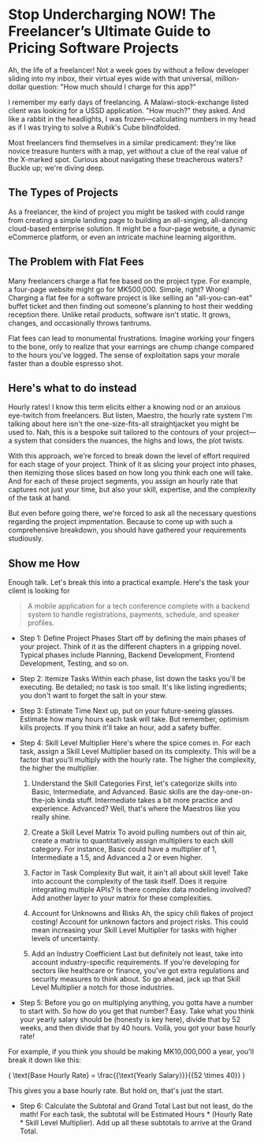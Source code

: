 # Stop Undercharging NOW! The Freelancer’s Ultimate Guide to Pricing Software Projects

Ah, the life of a freelancer! Not a week goes by without a fellow developer sliding into my inbox, their virtual eyes wide with that universal, million-dollar question: "How much should I charge for this app?" 

I remember my early days of freelancing. A Malawi-stock-exchange listed client was looking for a USSD application. "How much?" they asked. And like a rabbit in the headlights, I was frozen—calculating numbers in my head as if I was trying to solve a Rubik's Cube blindfolded. 

Most freelancers find themselves in a similar predicament: they're like novice treasure hunters with a map, yet without a clue of the real value of the X-marked spot. Curious about navigating these treacherous waters? Buckle up; we're diving deep.

## The Types of Projects
As a freelancer, the kind of project you might be tasked with could range from creating a simple landing page to building an all-singing, all-dancing cloud-based enterprise solution. It might be a four-page website, a dynamic eCommerce platform, or even an intricate machine learning algorithm.

## The Problem with Flat Fees
Many freelancers charge a flat fee based on the project type. For example, a four-page website might go for MK500,000. Simple, right? Wrong! Charging a flat fee for a software project is like selling an "all-you-can-eat" buffet ticket and then finding out someone's planning to host their wedding reception there. Unlike retail products, software isn't static. It grows, changes, and occasionally throws tantrums.

Flat fees can lead to monumental frustrations. Imagine working your fingers to the bone, only to realize that your earnings are chump change compared to the hours you've logged. The sense of exploitation saps your morale faster than a double espresso shot.

## Here's what to do instead
Hourly rates! I know this term elicits either a knowing nod or an anxious eye-twitch from freelancers. But listen, Maestro, the hourly rate system I'm talking about here isn't the one-size-fits-all straightjacket you might be used to. Nah, this is a bespoke suit tailored to the contours of your project—a system that considers the nuances, the highs and lows, the plot twists.

With this approach, we're forced to break down the level of effort required for each stage of your project. Think of it as slicing your project into phases, then itemizing those slices based on how long you think each one will take. And for each of these project segments, you assign an hourly rate that captures not just your time, but also your skill, expertise, and the complexity of the task at hand.

But even before going there, we're forced to ask all the necessary questions regarding the project impmentation.  Because to come up with such a comprehensive breakdown, you should have gathered your requirements studiously.

## Show me How
Enough talk.  Let's break this into a practical example.  Here's the task your client is looking for

>  A mobile application for a tech conference complete with a backend system to handle registrations, payments, schedule, and speaker profiles.

- Step 1: Define Project Phases
Start off by defining the main phases of your project. Think of it as the different chapters in a gripping novel. Typical phases include Planning, Backend Development, Frontend Development, Testing, and so on.

- Step 2: Itemize Tasks
Within each phase, list down the tasks you'll be executing. Be detailed; no task is too small. It's like listing ingredients; you don't want to forget the salt in your stew.

- Step 3: Estimate Time
Next up, put on your future-seeing glasses. Estimate how many hours each task will take. But remember, optimism kills projects. If you think it'll take an hour, add a safety buffer.

- Step 4: Skill Level Multiplier
Here's where the spice comes in. For each task, assign a Skill Level Multiplier based on its complexity. This will be a factor that you'll multiply with the hourly rate. The higher the complexity, the higher the multiplier.

  1. Understand the Skill Categories
  First, let's categorize skills into Basic, Intermediate, and Advanced. Basic skills are the day-one-on-the-job kinda stuff. Intermediate takes a bit more practice and experience. Advanced? Well, that's where the Maestros like you really shine.

  2. Create a Skill Level Matrix
  To avoid pulling numbers out of thin air, create a matrix to quantitatively assign multipliers to each skill category. For instance, Basic could have a multiplier of 1, Intermediate a 1.5, and Advanced a 2 or even higher.

  3. Factor in Task Complexity
  But wait, it ain't all about skill level! Take into account the complexity of the task itself. Does it require integrating multiple APIs? Is there complex data modeling involved? Add another layer to your matrix for these complexities.

  4. Account for Unknowns and Risks
  Ah, the spicy chili flakes of project costing! Account for unknown factors and project risks. This could mean increasing your Skill Level Multiplier for tasks with higher levels of uncertainty.

  5. Add an Industry Coefficient
  Last but definitely not least, take into account industry-specific requirements. If you're developing for sectors like healthcare or finance, you've got extra regulations and security measures to think about. So go ahead, jack up that Skill Level Multiplier a notch for those industries.

- Step 5:
Before you go on multiplying anything, you gotta have a number to start with. So how do you get that number? Easy. Take what you think your yearly salary should be (honesty is key here), divide that by 52 weeks, and then divide that by 40 hours. Voilà, you got your base hourly rate!

For example, if you think you should be making MK10,000,000 a year, you'll break it down like this:

\( \text{Base Hourly Rate} = \frac{{\text{Yearly Salary}}}{{52 \times 40}} \)

This gives you a base hourly rate. But hold on, that's just the start.


- Step 6: Calculate the Subtotal and Grand Total
Last but not least, do the math! For each task, the subtotal will be Estimated Hours * (Hourly Rate * Skill Level Multiplier). Add up all these subtotals to arrive at the Grand Total.
